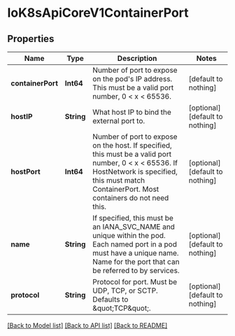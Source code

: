 # IoK8sApiCoreV1ContainerPort


## Properties
Name | Type | Description | Notes
------------ | ------------- | ------------- | -------------
**containerPort** | **Int64** | Number of port to expose on the pod&#39;s IP address. This must be a valid port number, 0 &lt; x &lt; 65536. | [default to nothing]
**hostIP** | **String** | What host IP to bind the external port to. | [optional] [default to nothing]
**hostPort** | **Int64** | Number of port to expose on the host. If specified, this must be a valid port number, 0 &lt; x &lt; 65536. If HostNetwork is specified, this must match ContainerPort. Most containers do not need this. | [optional] [default to nothing]
**name** | **String** | If specified, this must be an IANA_SVC_NAME and unique within the pod. Each named port in a pod must have a unique name. Name for the port that can be referred to by services. | [optional] [default to nothing]
**protocol** | **String** | Protocol for port. Must be UDP, TCP, or SCTP. Defaults to \&quot;TCP\&quot;. | [optional] [default to nothing]


[[Back to Model list]](../README.md#models) [[Back to API list]](../README.md#api-endpoints) [[Back to README]](../README.md)


